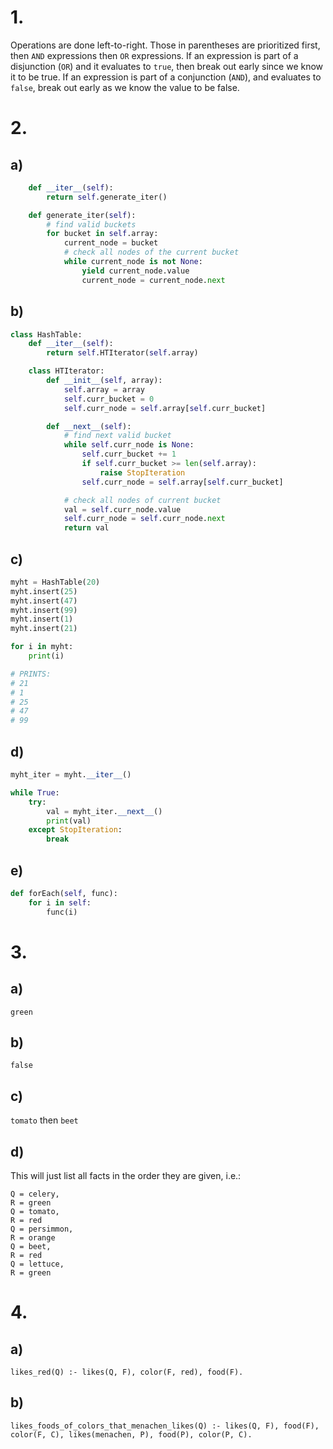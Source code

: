 # 1.

Operations are done left-to-right. Those in parentheses are prioritized first,
then `AND` expressions then `OR` expressions. If an expression is part of a
disjunction (`OR`) and it evaluates to `true`, then break out early since we
know it to be true. If an expression is part of a conjunction (`AND`), and
evaluates to `false`, break out early as we know the value to be false.

# 2.

## a)

```python
    def __iter__(self):
        return self.generate_iter()

    def generate_iter(self):
        # find valid buckets
        for bucket in self.array:
            current_node = bucket
            # check all nodes of the current bucket
            while current_node is not None:
                yield current_node.value
                current_node = current_node.next
```

## b)

```python
class HashTable:
    def __iter__(self):
        return self.HTIterator(self.array)

    class HTIterator:
        def __init__(self, array):
            self.array = array
            self.curr_bucket = 0
            self.curr_node = self.array[self.curr_bucket]

        def __next__(self):
            # find next valid bucket
            while self.curr_node is None:
                self.curr_bucket += 1
                if self.curr_bucket >= len(self.array):
                    raise StopIteration
                self.curr_node = self.array[self.curr_bucket]

            # check all nodes of current bucket
            val = self.curr_node.value
            self.curr_node = self.curr_node.next
            return val
```

## c)

```python
myht = HashTable(20)
myht.insert(25)
myht.insert(47)
myht.insert(99)
myht.insert(1)
myht.insert(21)

for i in myht:
    print(i)

# PRINTS:
# 21
# 1
# 25
# 47
# 99
```

## d)

```python
myht_iter = myht.__iter__()

while True:
    try:
        val = myht_iter.__next__()
        print(val)
    except StopIteration:
        break
```

## e)

```python
def forEach(self, func):
    for i in self:
        func(i)
```

# 3.

## a)

`green`

## b)

`false`

## c)

`tomato` then `beet`

## d)

This will just list all facts in the order they are given, i.e.:

```
Q = celery,
R = green
Q = tomato,
R = red
Q = persimmon,
R = orange
Q = beet,
R = red
Q = lettuce,
R = green
```

# 4.

## a)

`likes_red(Q) :- likes(Q, F), color(F, red), food(F).`

## b)

`likes_foods_of_colors_that_menachen_likes(Q) :- likes(Q, F), food(F), color(F, C), likes(menachen, P), food(P), color(P, C).`
